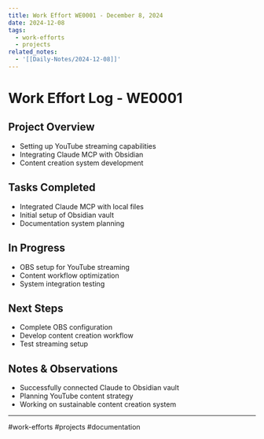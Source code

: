 ```yaml
---
title: Work Effort WE0001 - December 8, 2024
date: 2024-12-08
tags:
  - work-efforts
  - projects
related_notes:
  - '[[Daily-Notes/2024-12-08]]'
---
```


# Work Effort Log - WE0001

## Project Overview
- Setting up YouTube streaming capabilities
- Integrating Claude MCP with Obsidian
- Content creation system development

## Tasks Completed
- Integrated Claude MCP with local files
- Initial setup of Obsidian vault
- Documentation system planning

## In Progress
- OBS setup for YouTube streaming
- Content workflow optimization
- System integration testing

## Next Steps
- Complete OBS configuration
- Develop content creation workflow
- Test streaming setup

## Notes & Observations
- Successfully connected Claude to Obsidian vault
- Planning YouTube content strategy
- Working on sustainable content creation system

---

#work-efforts #projects #documentation
